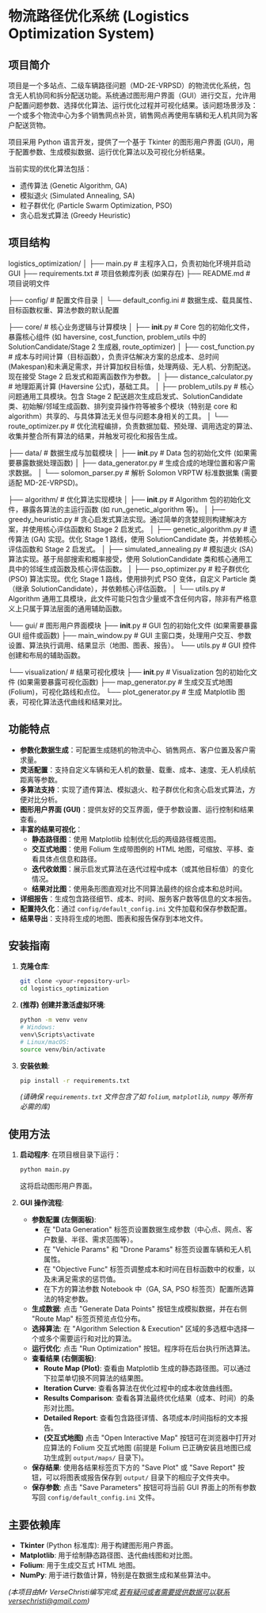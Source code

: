 # 物流路径优化系统 (Logistics Optimization System)

## 项目简介

项目是一个多站点、二级车辆路径问题（MD-2E-VRPSD）的物流优化系统，包含无人机协同和拆分配送功能。系统通过图形用户界面（GUI）进行交互，允许用户配置问题参数、选择优化算法、运行优化过程并可视化结果。该问题场景涉及：一个或多个物流中心为多个销售网点补货，销售网点再使用车辆和无人机共同为客户配送货物。

项目采用 Python 语言开发，提供了一个基于 Tkinter 的图形用户界面 (GUI)，用于配置参数、生成模拟数据、运行优化算法以及可视化分析结果。

当前实现的优化算法包括：

* 遗传算法 (Genetic Algorithm, GA)
* 模拟退火 (Simulated Annealing, SA)
* 粒子群优化 (Particle Swarm Optimization, PSO)
* 贪心启发式算法 (Greedy Heuristic)

## 项目结构

logistics_optimization/
│
├── main.py                  # 主程序入口，负责初始化环境并启动 GUI
├── requirements.txt         # 项目依赖库列表 (如果存在)
├── README.md                # 项目说明文件

├── config/                  # 配置文件目录
│   └── default_config.ini   # 数据生成、载具属性、目标函数权重、算法参数的默认配置

├── core/                    # 核心业务逻辑与计算模块
│   ├── __init__.py          # Core 包的初始化文件，暴露核心组件 (如 haversine, cost_function, problem_utils 中的 SolutionCandidate/Stage 2 生成器, route_optimizer)
│   ├── cost_function.py     # 成本与时间计算（目标函数），负责评估解决方案的总成本、总时间(Makespan)和未满足需求，并计算加权目标值，处理两级、无人机、分割配送。现在接受 Stage 2 启发式和距离函数作为参数。
│   ├── distance_calculator.py # 地理距离计算 (Haversine 公式)，基础工具。
│   ├── problem_utils.py     # 核心问题通用工具模块。包含 Stage 2 配送趟次生成启发式、SolutionCandidate 类、初始解/邻域生成函数、排列变异操作符等被多个模块（特别是 core 和 algorithm）共享的、与具体算法无关但与问题本身相关的工具。
│   └── route_optimizer.py   # 优化流程编排，负责数据加载、预处理、调用选定的算法、收集并整合所有算法的结果，并触发可视化和报告生成。

├── data/                    # 数据生成与加载模块
│   ├── __init__.py          # Data 包的初始化文件 (如果需要暴露数据处理函数)
│   ├── data_generator.py    # 生成合成的地理位置和客户需求数据。
│   └── solomon_parser.py    # 解析 Solomon VRPTW 标准数据集 (需要适配 MD-2E-VRPSD)。

├── algorithm/               # 优化算法实现模块
│   ├── __init__.py          # Algorithm 包的初始化文件，暴露各算法的主运行函数 (如 run_genetic_algorithm 等)。
│   ├── greedy_heuristic.py  # 贪心启发式算法实现。通过简单的贪婪规则构建解决方案，并使用核心评估函数和 Stage 2 启发式。
│   ├── genetic_algorithm.py # 遗传算法 (GA) 实现。优化 Stage 1 路线，使用 SolutionCandidate 类，并依赖核心评估函数和 Stage 2 启发式。
│   ├── simulated_annealing.py # 模拟退火 (SA) 算法实现。基于局部搜索和概率接受，使用 SolutionCandidate 类和核心通用工具中的邻域生成函数及核心评估函数。
│   ├── pso_optimizer.py     # 粒子群优化 (PSO) 算法实现。优化 Stage 1 路线，使用排列式 PSO 变体，自定义 Particle 类（继承 SolutionCandidate），并依赖核心评估函数。
│   └── utils.py             # Algorithm 通用工具模块，此文件可能只包含少量或不含任何内容，除非有严格意义上只属于算法层面的通用辅助函数。

└── gui/                     # 图形用户界面模块
    ├── __init__.py          # GUI 包的初始化文件 (如果需要暴露 GUI 组件或函数)
    ├── main_window.py       # GUI 主窗口类，处理用户交互、参数设置、算法执行调用、结果显示（地图、图表、报告）。
    └── utils.py             # GUI 控件创建和布局的辅助函数。

└── visualization/           # 结果可视化模块
    ├── __init__.py          # Visualization 包的初始化文件 (如果需要暴露可视化函数)
    ├── map_generator.py     # 生成交互式地图 (Folium)，可视化路线和点位。
    └── plot_generator.py    # 生成 Matplotlib 图表，可视化算法迭代曲线和结果对比。

## 功能特点

* **参数化数据生成**：可配置生成随机的物流中心、销售网点、客户位置及客户需求量。
* **灵活配置**：支持自定义车辆和无人机的数量、载重、成本、速度、无人机续航距离等参数。
* **多算法支持**：实现了遗传算法、模拟退火、粒子群优化和贪心启发式算法，方便对比分析。
* **图形用户界面 (GUI)**：提供友好的交互界面，便于参数设置、运行控制和结果查看。
* **丰富的结果可视化**：
    * **静态路径图**：使用 Matplotlib 绘制优化后的两级路径概览图。
    * **交互式地图**：使用 Folium 生成带图例的 HTML 地图，可缩放、平移、查看具体点信息和路径。
    * **迭代收敛图**：展示启发式算法在迭代过程中成本（或其他目标值）的变化情况。
    * **结果对比图**：使用条形图直观对比不同算法最终的综合成本和总时间。
* **详细报告**：生成包含路径细节、成本、时间、服务客户数等信息的文本报告。
* **配置持久化**：通过 `config/default_config.ini` 文件加载和保存参数配置。
* **结果导出**：支持将生成的地图、图表和报告保存到本地文件。

## 安装指南

1.  **克隆仓库**:
    ```bash
    git clone <your-repository-url>
    cd logistics_optimization
    ```
2.  **(推荐)** **创建并激活虚拟环境**:
    ```bash
    python -m venv venv
    # Windows:
    venv\Scripts\activate
    # Linux/macOS:
    source venv/bin/activate
    ```
3.  **安装依赖**:
    ```bash
    pip install -r requirements.txt
    ```
    *(请确保 `requirements.txt` 文件包含了如 `folium`, `matplotlib`, `numpy` 等所有必需的库)*

## 使用方法

1.  **启动程序**:
    在项目根目录下运行：
    ```bash
    python main.py
    ```
    这将启动图形用户界面。

2.  **GUI 操作流程**:
    * **参数配置 (左侧面板)**:
        * 在 "Data Generation" 标签页设置数据生成参数（中心点、网点、客户数量、半径、需求范围等）。
        * 在 "Vehicle Params" 和 "Drone Params" 标签页设置车辆和无人机属性。
        * 在 "Objective Func" 标签页调整成本和时间在目标函数中的权重，以及未满足需求的惩罚值。
        * 在下方的算法参数 Notebook 中（GA, SA, PSO 标签页）配置所选算法的特定参数。
    * **生成数据**: 点击 "Generate Data Points" 按钮生成模拟数据，并在右侧 "Route Map" 标签页预览点位分布。
    * **选择算法**: 在 "Algorithm Selection & Execution" 区域的多选框中选择一个或多个需要运行和对比的算法。
    * **运行优化**: 点击 "Run Optimization" 按钮。程序将在后台执行所选算法。
    * **查看结果 (右侧面板)**:
        * **Route Map (Plot)**: 查看由 Matplotlib 生成的静态路径图。可以通过下拉菜单切换不同算法的结果图。
        * **Iteration Curve**: 查看各算法在优化过程中的成本收敛曲线图。
        * **Results Comparison**: 查看各算法最终优化结果（成本、时间）的条形对比图。
        * **Detailed Report**: 查看包含路径详情、各项成本/时间指标的文本报告。
        * **(交互式地图)** 点击 "Open Interactive Map" 按钮可在浏览器中打开对应算法的 Folium 交互式地图 (前提是 Folium 已正确安装且地图已成功生成到 `output/maps/` 目录下)。
    * **保存结果**: 使用各结果标签页下方的 "Save Plot" 或 "Save Report" 按钮，可以将图表或报告保存到 `output/` 目录下的相应子文件夹中。
    * **保存参数**: 点击 "Save Parameters" 按钮可将当前 GUI 界面上的所有参数写回 `config/default_config.ini` 文件。

## 主要依赖库

* **Tkinter** (Python 标准库): 用于构建图形用户界面。
* **Matplotlib**: 用于绘制静态路径图、迭代曲线图和对比图。
* **Folium**: 用于生成交互式 HTML 地图。
* **NumPy**: 用于进行数值计算，特别是在数据生成和某些算法中。

*(本项目由Mr VerseChristi编写完成,若有疑问或者需要提供数据可以联系versechristi@gmail.com)*